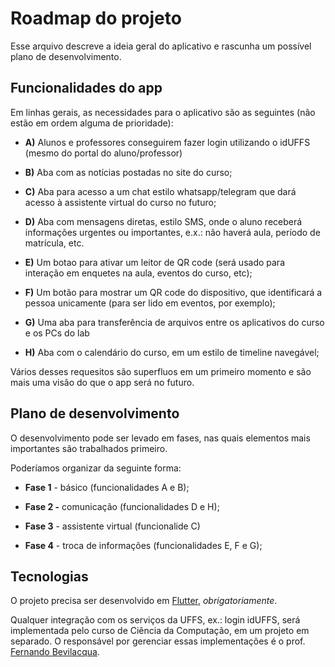 # Roadmap do projeto

Esse arquivo descreve a ideia geral do aplicativo e rascunha um possível plano de desenvolvimento.

## Funcionalidades do app

Em linhas gerais, as necessidades para o aplicativo são as seguintes (não estão em ordem alguma de prioridade):

* **A)** Alunos e professores conseguirem fazer login utilizando o idUFFS (mesmo do portal do aluno/professor)

* **B)** Aba com as notícias postadas no site do curso;

* **C)** Aba para acesso a um chat estilo whatsapp/telegram que dará acesso à assistente virtual do curso no futuro;

* **D)** Aba com mensagens diretas, estilo SMS, onde o aluno receberá informações urgentes ou importantes, e.x.: não haverá aula, período de matrícula, etc.

* **E)** Um botao para ativar um leitor de QR code (será usado para interação em enquetes na aula, eventos do curso, etc);

* **F)** Um botão para mostrar um QR code do dispositivo, que identificará a pessoa unicamente (para ser lido em eventos, por exemplo);

* **G)** Uma aba para transferência de arquivos entre os aplicativos do curso e os PCs do lab

* **H)** Aba com o calendário do curso, em um estilo de timeline navegável;

Vários desses requesitos são superfluos em um primeiro momento e são mais uma visão do que o app será no futuro.

## Plano de desenvolvimento

O desenvolvimento pode ser levado em fases, nas quais elementos mais importantes são trabalhados primeiro.

Poderíamos organizar da seguinte forma:

* **Fase 1** - básico (funcionalidades A e B);

* **Fase 2 -** comunicação (funcionalidades D e H);

* **Fase 3** - assistente virtual (funcionalide C)

* **Fase 4** - troca de informações (funcionalidades E, F e G);

## Tecnologias

O projeto precisa ser desenvolvido em [Flutter](https://flutter.dev), _obrigatoriamente_.

Qualquer integração com os serviços da UFFS, ex.: login idUFFS, será implementada pelo curso de Ciência da Computação, em um projeto em separado. O responsável por gerenciar essas implementações é o prof. [Fernando Bevilacqua](https://github.com/Dovyski).
